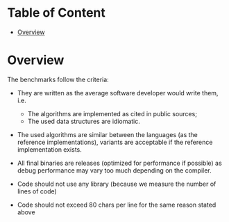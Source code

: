 <!-- md-toc-begin -->
# Table of Content
* [Overview](#overview)

<!-- md-toc-end -->

# Overview

The benchmarks follow the criteria:

  - They are written as the average software developer would write them, i.e.

    - The algorithms are implemented as cited in public sources;
    - The used data structures are idiomatic.

  - The used algorithms are similar between the languages (as the reference implementations), variants are acceptable if the reference implementation exists.
  - All final binaries are releases (optimized for performance if possible) as debug performance may vary too much depending on the compiler.
  - Code should not use any library (because we measure the number of lines of code)
  - Code should not exceed 80 chars per line for the same reason stated above

